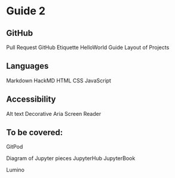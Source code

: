 # Guide 2

## GitHub
Pull Request
GitHub Etiquette 
HelloWorld Guide
Layout of Projects

## Languages 
Markdown
HackMD
HTML
CSS
JavaScript

## Accessibility 
Alt text
Decorative
Aria
Screen Reader 

## To be covered:
GitPod

Diagram of Jupyter pieces
JupyterHub
JupyterBook

Lumino
